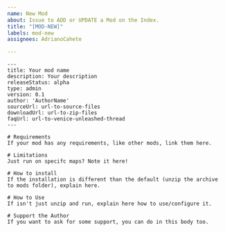 ```yaml
---
name: New Mod
about: Issue to ADD or UPDATE a Mod on the Index.
title: "[MOD-NEW]"
labels: mod-new
assignees: AdrianoCahete

---
```


<!-- **IMPORTANT!**  

Delete this comment block after filling the template. The template accepts markdown on the body.  
Leave the `[MOD-NEW]` before the title and add your mod name after.  
To Update mod, change the title to `[MOD-UPDATE]` and just fill in the update values.

- `title` and `description` are strings. You don't need to put between quotes. The description is a small description.
- `releaseStatus` is the status of the mod. `alpha`, `beta` or `released` are accepted.
- `type` is the type of mod. Accepts `map`, `admin` and `game`
- `version` is the mod's version. Accepts any number on version schema (`x.y.z`)
- `sourceUrl` is the URL to mod's source code
- `author` is the Author nickname.
- `downloadURL` is the URL to download the mod itself. If you are using some Git service, you can create a `Release` and point to that file.
- `faqUrl` is the URL to mod's thread on the Venice Unleashed forum. It's good to help users in there.

There are no "default" values. If you don't fill in the value, the key will be ignored on the website. The same occurs if the value is in an invalid schema.

-->

```
---
title: Your mod name
description: Your description
releaseStatus: alpha
type: admin
version: 0.1
author: 'AuthorName'
sourceUrl: url-to-source-files
downloadUrl: url-to-zip-files
faqUrl: url-to-venice-unleashed-thread
---
   
# Requirements
If your mod has any requirements, like other mods, link them here.  

# Limitations
Just run on specifc maps? Note it here!

# How to install
If the installation is different than the default (unzip the archive to mods folder), explain here.

# How to Use
If isn't just unzip and run, explain here how to use/configure it.

# Support the Author
If you want to ask for some support, you can do in this body too.
```
